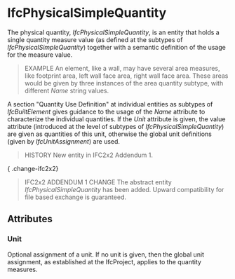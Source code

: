 # IfcPhysicalSimpleQuantity

The physical quantity, _IfcPhysicalSimpleQuantity_, is an entity that holds a single quantity measure value (as defined at the subtypes of _IfcPhysicalSimpleQuantity_) together with a semantic definition of the usage for the measure value.
<!-- end of short definition -->


> EXAMPLE An element, like a wall, may have several area measures, like footprint area, left wall face area, right wall face area. These areas would be given by three instances of the area quantity subtype, with different _Name_ string values.

A section "Quantity Use Definition" at individual entities as subtypes of _IfcBuiltElement_ gives guidance to the usage of the _Name_ attribute to characterize the individual quantities. If the _Unit_ attribute is given, the value attribute (introduced at the level of subtypes of _IfcPhysicalSimpleQuantity_) are given as quantities of this unit, otherwise the global unit definitions (given by _IfcUnitAssignment_) are used.

> HISTORY New entity in IFC2x2 Addendum 1.

{ .change-ifc2x2}
> IFC2x2 ADDENDUM 1 CHANGE The abstract entity _IfcPhysicalSimpleQuantity_ has been added. Upward compatibility for file based exchange is guaranteed.

## Attributes

### Unit
Optional assignment of a unit. If no unit is given, then the global unit assignment, as established at the IfcProject, applies to the quantity measures.
